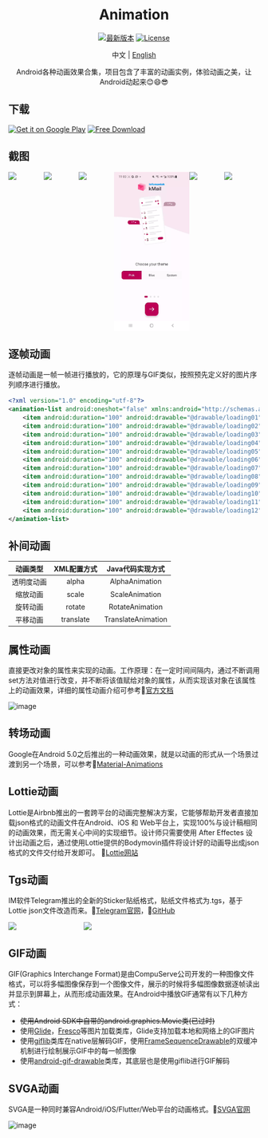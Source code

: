 <div align="center">
  
<h1 align="center">Animation</h1>

[![最新版本](https://img.shields.io/badge/最新版本-1.2.0-brightgreen.svg)](https://play.google.com/store/apps/details?id=com.github.kongpf8848.animation)
[![License](https://img.shields.io/badge/License-Apache%202-brightgreen.svg)](https://www.apache.org/licenses/LICENSE-2.0)

中文 | [English](./README_EN.md)

Android各种动画效果合集，项目包含了丰富的动画实例，体验动画之美，让Android动起来😊😄😎

</div>

## 下载

[<img src="https://github.com/kongpf8848/Animation/blob/master/images/google-play.png"
     alt="Get it on Google Play" 
     height="80">](https://play.google.com/store/apps/details?id=com.github.kongpf8848.animation)
[<img src="https://github.com/kongpf8848/Animation/blob/master/images/free-download.png?raw=true"
     alt="Free Download"
     height="80">](https://fir.xcxwo.com/animation)

## 截图

<div style="display: flex;">
  <img src="images/splash.webp" width=30%>
  <img src="images/guide.webp" width=30%>
  <img src="images/telegram.webp" width=30%>
  <img src="images/kmail.webp" width=30%>
  <img src="images/pdj_guide.webp" width=30%>
  <img src="images/autohome.webp" width=30%>
</div>


## 逐帧动画

逐帧动画是一帧一帧进行播放的，它的原理与GIF类似，按照预先定义好的图片序列顺序进行播放。
```xml
<?xml version="1.0" encoding="utf-8"?>
<animation-list android:oneshot="false" xmlns:android="http://schemas.android.com/apk/res/android">
    <item android:duration="100" android:drawable="@drawable/loading01" />
    <item android:duration="100" android:drawable="@drawable/loading02" />
    <item android:duration="100" android:drawable="@drawable/loading03" />
    <item android:duration="100" android:drawable="@drawable/loading04" />
    <item android:duration="100" android:drawable="@drawable/loading05" />
    <item android:duration="100" android:drawable="@drawable/loading06" />
    <item android:duration="100" android:drawable="@drawable/loading07" />
    <item android:duration="100" android:drawable="@drawable/loading08" />
    <item android:duration="100" android:drawable="@drawable/loading09" />
    <item android:duration="100" android:drawable="@drawable/loading10" />
    <item android:duration="100" android:drawable="@drawable/loading11" />
    <item android:duration="100" android:drawable="@drawable/loading12" />
</animation-list>
```

## 补间动画

|动画类型|XML配置方式|Java代码实现方式|
|:---:|:---:|:---:|
| 透明度动画|alpha |AlphaAnimation|
| 缩放动画|scale|ScaleAnimation|
| 旋转动画|rotate |RotateAnimation|
| 平移动画|translate |TranslateAnimation|

## 属性动画

直接更改对象的属性来实现的动画。工作原理：在一定时间间隔内，通过不断调用set方法对值进行改变，并不断将该值赋给对象的属性，从而实现该对象在该属性上的动画效果，详细的属性动画介绍可参考🔗[官方文档](https://developer.android.google.cn/guide/topics/graphics/prop-animation)

![image](images/intro_property.png)

## 转场动画

Google在Android 5.0之后推出的一种动画效果，就是以动画的形式从一个场景过渡到另一个场景，可以参考🔗[Material-Animations](https://github.com/lgvalle/Material-Animations)

## Lottie动画

Lottie是Airbnb推出的一套跨平台的动画完整解决方案，它能够帮助开发者直接加载json格式的动画文件在Android、iOS 和 Web平台上，实现100%与设计稿相同的动画效果，而无需关心中间的实现细节。设计师只需要使用 After Effectes 设计出动画之后，通过使用Lottie提供的Bodymovin插件将设计好的动画导出成json格式的文件交付给开发即可。 🔗[Lottie网站](https://lottiefiles.com)

## Tgs动画

IM软件Telegram推出的全新的Sticker贴纸格式，贴纸文件格式为.tgs，基于Lottie json文件改造而来。🔗[Telegram官网](https://telegram.org)，🔗[GitHub](https://github.com/DrKLO/Telegram)

<div style="display: flex;">
  <img src="images/intro_telegram_1.png" width=30%>
  <img src="images/intro_telegram_2.png" width=30%>
</div>


## GIF动画

GIF(Graphics Interchange Format)是由CompuServe公司开发的一种图像文件格式，可以将多幅图像保存到一个图像文件，展示的时候将多幅图像数据逐帧读出并显示到屏幕上，从而形成动画效果。在Android中播放GIF通常有以下几种方式：
* ~~使用Android SDK中自带的android.graphics.Movie类(已过时)~~
* 使用[Glide](https://github.com/bumptech/glide)，[Fresco](https://github.com/facebook/fresco)等图片加载类库，Glide支持加载本地和网络上的GIF图片
* 使用[giflib](https://android.googlesource.com/platform/external/giflib/+/android-9.0.0_r16)类库在native层解码GIF，使用[FrameSequenceDrawable](https://android.googlesource.com/platform/frameworks/ex/+/android-9.0.0_r16/framesequence)的双缓冲机制进行绘制展示GIF中的每一帧图像
* 使用[android-gif-drawable](https://github.com/koral--/android-gif-drawable)类库，其底层也是使用giflib进行GIF解码

## SVGA动画

SVGA是一种同时兼容Android/iOS/Flutter/Web平台的动画格式。🔗[SVGA官网](http://svga.io/)

![image](images/intro_svga.jpg)
